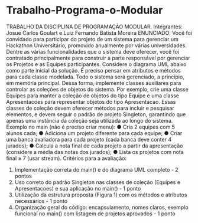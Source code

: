# Trabalho-Programa-o-Modular
TRABALHO DA DISCIPLINA DE PROGRAMAÇÃO MODULAR.
Integrantes: Josue Carlos Goulart e Luiz Fernando Batista Moreira
ENUNCIADO:
Você foi convidado para participar do projeto de um sistema para gerenciar um
Hackathon Universitário, promovido anualmente por várias universidades. Dentre as
várias funcionalidades que o sistema deve oferecer, você foi contratado principalmente
para construir a parte responsável por gerenciar os Projetos e as Equipes participantes.
Considere o diagrama UML abaixo como parte inicial da solução. É preciso pensar em
atributos e métodos para cada classe modelada. Todo o sistema será gerenciado, a
princípio, em memória principal. Dessa forma, implemente classes auxiliares para
controlar as coleções de objetos do sistema. Por exemplo, crie uma classe Equipes
para manter a coleção de objetos do tipo Equipe e uma classe Apresentacoes
para representar objetos do tipo Apresentacao. Essas classes de coleção devem
oferecer métodos para incluir e pesquisar elementos, e devem seguir o padrão de
projeto Singleton, garantindo que apenas uma instância da coleção seja utilizada ao
longo do sistema.
Exemplo no main (não é preciso criar menu):
● Cria 2 equipes com 5 alunos cada;
● Adiciona um projeto diferente para cada equipe;
● Criar uma banca avaliadora para cada projeto (cada banca deve conter 4
jurados);
● Calcula a nota final de cada projeto a partir da apresentação (considere a média
das notas dos jurados);
● Lista os projetos com nota final ≥ 7 (usar stream).
Critérios para a avaliação:
1. Implementação correta do main() e do diagrama UML completo - 2 pontos
2. Uso correto do padrão Singleton nas classes de coleção (Equipes e
Apresentacoes) e sua aplicação no main() - 1 ponto
3. Utilização da estrutura proposta (Figura 1) com os métodos e atributos
necessários - 1 ponto
4. Organização geral do código: encapsulamento, nomes claros, exemplo
funcional no main() com listagem de projetos aprovados - 1 ponto

